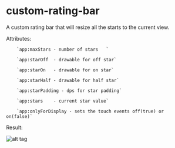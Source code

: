 custom-rating-bar
=================

A custom rating bar that will resize all the starts to the current view.

Attributes:

        `app:maxStars - number of stars   `
        
        `app:starOff  - drawable for off star`
        
        `app:starOn   - drawable for on star`
        
        `app:starHalf - drawable for half star`
        
        `app:starPadding - dps for star padding`
        
        `app:stars    - current star value`
        
        `app:onlyForDisplay - sets the touch events off(true) or on(false)`
        
        
        
        
Result:

![alt tag](https://raw.githubusercontent.com/kanytu/custom-rating-bar/master/readme/example.gif)

